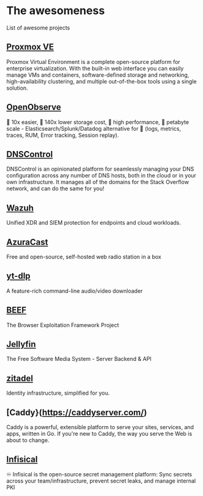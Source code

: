 # The awesomeness
List of awesome projects

## [Proxmox VE](https://www.proxmox.com/en/proxmox-virtual-environment/overview)
Proxmox Virtual Environment is a complete open-source platform for enterprise virtualization. With the built-in web interface you can easily manage VMs and containers, software-defined storage and networking, high-availability clustering, and multiple out-of-the-box tools using a single solution.

## [OpenObserve](https://github.com/openobserve/openobserve)
🚀 10x easier, 🚀 140x lower storage cost, 🚀 high performance, 🚀 petabyte scale - Elasticsearch/Splunk/Datadog alternative for 🚀 (logs, metrics, traces, RUM, Error tracking, Session replay). 

## [DNSControl](https://dnscontrol.org/)
DNSControl is an opinionated platform for seamlessly managing your DNS configuration across any number of DNS hosts, both in the cloud or in your own infrastructure. It manages all of the domains for the Stack Overflow network, and can do the same for you!

## [Wazuh](https://wazuh.com/)
Unified XDR and SIEM protection for endpoints
and cloud workloads.

## [AzuraCast](https://www.azuracast.com/)
Free and open-source, self-hosted web radio station in a box

## [yt-dlp](https://github.com/yt-dlp/yt-dlp)
A feature-rich command-line audio/video downloader 

## [BEEF](https://github.com/beefproject/beef)
The Browser Exploitation Framework Project 

## [Jellyfin](https://github.com/jellyfin/jellyfin)
The Free Software Media System - Server Backend & API 

## [zitadel](https://github.com/zitadel/zitadel)
Identity infrastructure, simplified for you. 

## [Caddy}(https://caddyserver.com/)
Caddy is a powerful, extensible platform to serve your sites, services, and apps, written in Go. If you're new to Caddy, the way you serve the Web is about to change.

## [Infisical](https://github.com/Infisical/infisical)
♾ Infisical is the open-source secret management platform: Sync secrets across your team/infrastructure, prevent secret leaks, and manage internal PKI 
